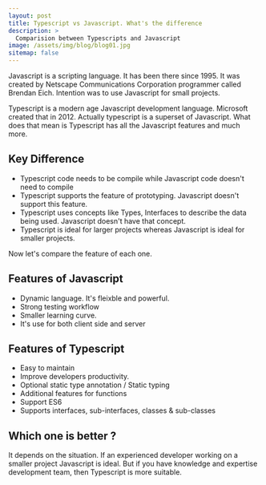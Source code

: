 ```yaml
---
layout: post
title: Typescript vs Javascript. What's the difference
description: >
  Comparision between Typescripts and Javascript
image: /assets/img/blog/blog01.jpg
sitemap: false
---
```


Javascript is a scripting language. It has been there since 1995. It was created by Netscape Communications Corporation programmer called Brendan Eich. Intention was to use Javascript for small projects.  

Typescript is a modern age Javascript development language. Microsoft created that in 2012. Actually typescript is a 
superset of Javascript. What does that mean is Typescript has all the Javascript features and much more.

## Key Difference

- Typescript code needs to be compile while Javascript code doesn't need to compile
- Typescript supports the feature of prototyping. Javascript doesn't support this feature.
- Typescript uses concepts like Types, Interfaces to describe the data being used. Javascript doesn't have that concept.
- Typescript is ideal for larger projects whereas Javascript is ideal for smaller projects. 

Now let's compare the feature of each one. 

## Features of Javascript
 - Dynamic language. It's fleixble and powerful.
 - Strong testing workflow
 - Smaller learning curve. 
 - It's use for both client side and server

## Features of Typescript
  - Easy to maintain
  - Improve developers productivity. 
  - Optional static type annotation / Static typing
  - Additional features for functions
  - Support ES6
  - Supports interfaces, sub-interfaces, classes & sub-classes

## Which one is better ?
  It depends on the situation. If an experienced developer working on a smaller project Javascript is ideal. But if you have knowledge and expertise development team, then Typescript is more suitable. 